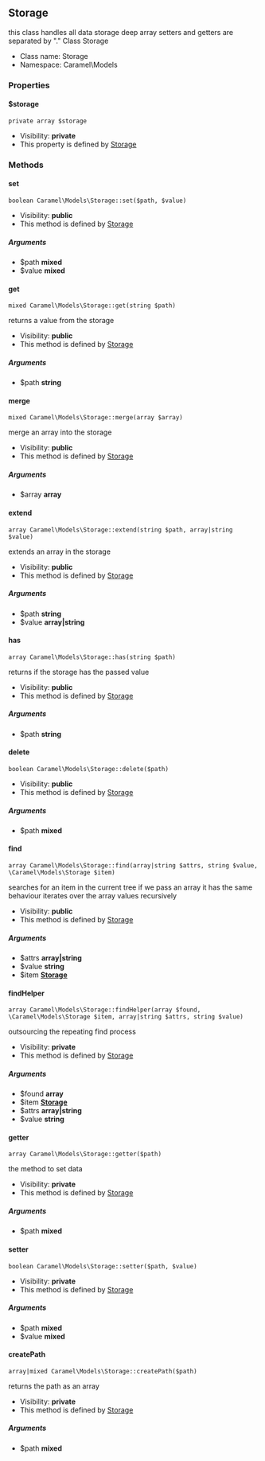 ## Storage

this class handles all data storage
deep array setters and getters are separated by &quot;.&quot;
Class Storage




* Class name: Storage
* Namespace: Caramel\Models





### Properties


#### $storage

    private array $storage





* Visibility: **private**
* This property is defined by [Storage](#caramelmodelsstorage)


### Methods


#### set

    boolean Caramel\Models\Storage::set($path, $value)





* Visibility: **public**
* This method is defined by [Storage](#caramelmodelsstorage)


##### Arguments
* $path **mixed**
* $value **mixed**



#### get

    mixed Caramel\Models\Storage::get(string $path)

returns a value from the storage



* Visibility: **public**
* This method is defined by [Storage](#caramelmodelsstorage)


##### Arguments
* $path **string**



#### merge

    mixed Caramel\Models\Storage::merge(array $array)

merge an array into the storage



* Visibility: **public**
* This method is defined by [Storage](#caramelmodelsstorage)


##### Arguments
* $array **array**



#### extend

    array Caramel\Models\Storage::extend(string $path, array|string $value)

extends an array in the storage



* Visibility: **public**
* This method is defined by [Storage](#caramelmodelsstorage)


##### Arguments
* $path **string**
* $value **array|string**



#### has

    array Caramel\Models\Storage::has(string $path)

returns if the storage has the passed value



* Visibility: **public**
* This method is defined by [Storage](#caramelmodelsstorage)


##### Arguments
* $path **string**



#### delete

    boolean Caramel\Models\Storage::delete($path)





* Visibility: **public**
* This method is defined by [Storage](#caramelmodelsstorage)


##### Arguments
* $path **mixed**



#### find

    array Caramel\Models\Storage::find(array|string $attrs, string $value, \Caramel\Models\Storage $item)

searches for an item in the current tree
if we pass an array it has the same behaviour
iterates over the array values recursively



* Visibility: **public**
* This method is defined by [Storage](#caramelmodelsstorage)


##### Arguments
* $attrs **array|string**
* $value **string**
* $item **[Storage](#caramelmodelsstorage)**



#### findHelper

    array Caramel\Models\Storage::findHelper(array $found, \Caramel\Models\Storage $item, array|string $attrs, string $value)

outsourcing the repeating find process



* Visibility: **private**
* This method is defined by [Storage](#caramelmodelsstorage)


##### Arguments
* $found **array**
* $item **[Storage](#caramelmodelsstorage)**
* $attrs **array|string**
* $value **string**



#### getter

    array Caramel\Models\Storage::getter($path)

the method to set data



* Visibility: **private**
* This method is defined by [Storage](#caramelmodelsstorage)


##### Arguments
* $path **mixed**



#### setter

    boolean Caramel\Models\Storage::setter($path, $value)





* Visibility: **private**
* This method is defined by [Storage](#caramelmodelsstorage)


##### Arguments
* $path **mixed**
* $value **mixed**



#### createPath

    array|mixed Caramel\Models\Storage::createPath($path)

returns the path as an array



* Visibility: **private**
* This method is defined by [Storage](#caramelmodelsstorage)


##### Arguments
* $path **mixed**


